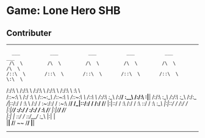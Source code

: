# Game: Lone Hero SHB
## Contributer
***
      ___           ___           ___           ___           ___           ___     
     /\  \         /\  \         /\  \         /\  \         /\  \         /\  \    
    /::\  \       /::\  \       /::\  \       /::\  \       /::\  \        \:\  \   
   /:/\:\  \     /:/\:\  \     /:/\:\  \     /:/\:\  \     /:/\:\  \        \:\  \  
  /::\~\:\  \   /:/  \:\  \   /::\~\:\__\   /::\~\:\  \   /::\~\:\  \       /::\  \ 
 /:/\:\ \:\__\ /:/__/ \:\__\ /:/\:\ \:|__| /:/\:\ \:\__\ /:/\:\ \:\__\     /:/\:\__\
 \/_|::\/:/  / \:\  \ /:/  / \:\~\:\/:/  / \:\~\:\ \/__/ \/_|::\/:/  /    /:/  \/__/
    |:|::/  /   \:\  /:/  /   \:\ \::/  /   \:\ \:\__\      |:|::/  /    /:/  /     
    |:|\/__/     \:\/:/  /     \:\/:/  /     \:\ \/__/      |:|\/__/     \/__/      
    |:|  |        \::/  /       \::/__/       \:\__\        |:|  |                  
     \|__|         \/__/         ~~            \/__/         \|__|                                                

***                                                                    